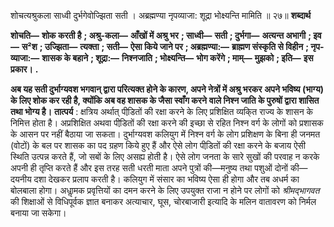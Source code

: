 शोचत्यश्रुकला साध्वी दुर्भगेवोज्झिता सती । अब्रह्मण्या नृपव्याजा: शूद्रा भोक्ष्यन्ति मामिति ॥ २७॥ **शब्दार्थ** 

**शोचति—** **शोक करती है** **; अश्रु-कला—** **आँखों में अश्रु भर** **; साध्वी—** **सती** **; दुर्भगा—** **अत्यन्त अभागी** **; इव—** **स²श** **; उज्झिता—** **त्यक्ता** **; सती—** **ऐसा किये जाने पर** **; अब्रह्मण्या:—** **ब्राह्मण संस्कृति से विहीन** **; नृप-व्याजा:—** **शासक के बहाने** **; शूद्रा:—** **निश्नजाति** **; भोक्ष्यन्ति—** **भोग करेंगे** **; माम्—** **मुझको** **; इति—** **इस प्रकार।** **.** 

**अब यह सती दुर्भाग्यवश भगवान् द्वारा परित्यक्त होने के कारण, अपने नेत्रों में अश्रु भरकर** **अपने भविष्य (भाग्य) के लिए शोक कर रही है, क्योंकि अब वह शासक के जैसा स्वाँग करने** **वाले निश्न जाति के पुरुषों द्वारा शासित तथा भोग्य है।** **तात्पर्य** : क्षत्रिय अर्थात् पीडि़तों की रक्षा करने के लिए प्रशिक्षित व्यकि्त राज्य के शासन के निमित्त होता है। अप्रशिक्षित अथवा पीडि़तों की रक्षा करने की इच्छा से रहित निश्न वर्ग के लोगों को प्रशासक के आसन पर नहीं बैठाया जा सकता। दुर्भाग्यवश कलियुग में निश्न वर्ग के लोग प्रशिक्षण के बिना ही जनमत (वोटों) के बल पर शासक का पद ग्रहण किये हुए हैं और ऐसे लोग पीडि़तों की रक्षा करने के बजाय ऐसी स्थिति उत्पन्न करते हैं, जो सबों के लिए असह्य होती है। ऐसे लोग जनता के सारे सुखों की परवाह न करके अपनी ही तृप्ति करते हैं और इस तरह सती धरती माता अपने पुत्रों की—मनुष्य तथा पशुओं दोनों की—दयनीय दशा देखकर प्रलाप करती है। कलियुग में संसार का भविष्य ऐसा ही होगा और तब अधर्म का बोलबाला होगा। अधाॢमक प्रवृत्तियों का दमन करने के लिए उपयुक्त राजा न होने पर लोगों को *श्रीमद्भागवत* की शिक्षाओं से विधिपूर्वक ज्ञात बनाकर अत्याचार, घूस, चोरबाजारी इत्यादि के मलिन वातावरण को निर्मल बनाया जा सकेगा। 